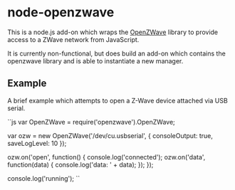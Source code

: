 node-openzwave
==============

This is a node.js add-on which wraps the
[OpenZWave](https://code.google.com/p/open-zwave/) library to provide access to
a ZWave network from JavaScript.

It is currently non-functional, but does build an add-on which contains the
openzwave library and is able to instantiate a new manager.

## Example

A brief example which attempts to open a Z-Wave device attached via USB serial.

``js
var OpenZWave = require('openzwave').OpenZWave;

var ozw = new OpenZWave('/dev/cu.usbserial', {
  consoleOutput: true,
  saveLogLevel: 10
});

ozw.on('open', function() {
  console.log('connected');
  ozw.on('data', function(data) {
    console.log('data: ' + data);
  });
});

console.log('running');
``
